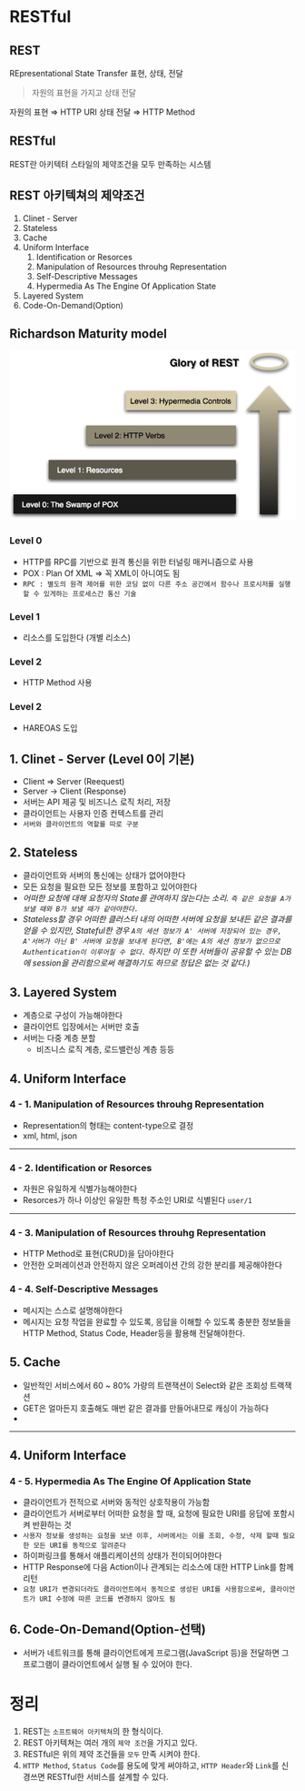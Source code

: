 # RESTful

## REST
REpresentational State Transfer
표현, 상태, 전달

> 자원의 표현을 가지고 상태 전달

자원의 표현 ⇒ HTTP URI
상태 전달 ⇒ HTTP Method

## RESTful
REST란 아키텍텨 스타일의 제약조건을 모두 만족하는 시스템

## REST 아키텍쳐의 제약조건
1. Clinet - Server
2. Stateless
3. Cache
4. Uniform Interface
    1. Identification or Resorces
    2. Manipulation of Resources throuhg Representation
    3. Self-Descriptive Messages
    4. Hypermedia As The Engine Of Application State
5. Layered System
6. Code-On-Demand(Option)

## Richardson Maturity model

![../img/img53.png](../img/img53.png)

### Level 0

- HTTP를 RPC를 기반으로 원격 통신을 위한 터널링 매커니즘으로 사용
- POX : Plan Of XML ⇒ 꼭 XML이 아니여도 됨
- `RPC : 별도의 원격 제어를 위한 코딩 없이 다른 주소 공간에서 함수나 프로시저를 실행할 수 있게하는 프로세스간 통신 기술`

### Level 1

- 리소스를 도입한다 (개별 리소스)

### Level 2

- HTTP Method 사용

### Level 2

- HAREOAS 도입

## 1. Clinet - Server (Level 0이 기본)

- Client ⇒ Server (Reequest)
- Server → Client (Response)
- 서버는 API 제공 및 비즈니스 로직 처리, 저장
- 클라이언트는 사용자 인증 컨텍스트를 관리
- `서버와 클라이언트의 역할를 따로 구분`

## 2. Stateless

- 클라이언트와 서버의 통신에는 상태가 없어야한다
- 모든 요청을 필요한 모든 정보를 포함하고 있어야한다
- *어떠한 요청에 대해 요청자의 State를 관여하지 않는다는 소리. `즉 같은 요청을 A가 보낼 때와 B가 보낼 때가 같아야한다.`*
- *Stateless할 경우 어떠한 클러스터 내의 어떠한 서버에 요청을 보내든 같은 결과를 얻을 수 있지만, Stateful한 경우 `A의 세션 정보가 A' 서버에 저장되어 있는 경우, A'서버가 아닌 B' 서버에 요청을 보내게 된다면, B'에는 A의 세션 정보가 없으므로 Authentication이 이루어질 수 없다.` 하지만 이 또한 서버들이 공유할 수 있는 DB에 session을 관리함으로써 해결하기도 하므로 정답은 없는 것 같다.)*

## 3. Layered System

- 계층으로 구성이 가능해야한다
- 클라이언트 입장에서는 서버만 호출
- 서버는 다중 계층 분할
    - 비즈니스 로직 계층, 로드밸런싱 계층 등등

## 4. Uniform Interface

### 4 - 1. Manipulation of Resources throuhg Representation

- Representation의 형태는 content-type으로 결정
- xml, html, json

---

### 4 - 2. Identification or Resorces

- 자원은 유일하게 식별가능해야한다
- Resorces가 하나 이상인 유일한 특정 주소인 URI로 식별된다  `user/1`

---

### 4 - 3. Manipulation of Resources throuhg Representation

- HTTP Method로 표현(CRUD)을 담아야한다
- 안전한 오퍼레이션과 안전하지 않은 오퍼레이션 간의 강한 분리를 제공해야한다

### 4 - 4. Self-Descriptive Messages

- 메시지는 스스로 설명해야한다
- 메시지는 요청 작업을 완료할 수 있도록, 응답을 이해할 수 있도록 충분한 정보들을 HTTP Method, Status Code, Header등을 활용해 전달해야한다.

## 5. Cache

- 일반적인 서비스에서 60 ~ 80% 가량의 트랜잭션이 Select와 같은 조회성 트랙잭션
- GET은 얼마든지 호출해도 매번 같은 결과를 만들어내므로 캐싱이 가능하다
- 
---

## 4. Uniform Interface

### 4 - 5. Hypermedia As The Engine Of Application State

- 클라이언트가 전적으로 서버와 동적인 상호작용이 가능함
- 클라이언트가 서버로부터 어떠한 요청을 할 때, 요청에 필요한 URI를 응답에 포함시켜 반환하는 것
- `사용자 정보를 생성하는 요청을 보낸 이후, 서버에서는 이를 조회, 수정, 삭제 할때 필요한 모든 URI를 동적으로 알려준다`
- 하이퍼링크를 통해서 애플리케이션의 상태가 전이되어야한다
- HTTP Response에 다음 Action이나 관계되는 리소스에 대한 HTTP Link를 함께 리턴
- `요청 URI가 변경되더라도 클라이언트에서 동적으로 생성된 URI를 사용함으로써, 클라이언트가 URI 수정에 따른 코드를 변경하지 않아도 됨`

## 6. Code-On-Demand(Option-선택)

- 서버가 네트워크를 통해 클라이언트에게 프로그램(JavaScript 등)을 전달하면 그 프로그램이 클라이언트에서 실행 될 수 있어야 한다.

# 정리
1. REST는 `소프트웨어 아키텍쳐`의 한 형식이다.
2. REST 아키텍쳐는 여러 개의 `제약 조건`을 가지고 있다.
3. RESTful은 위의 제약 조건들을 `모두` 만족 시켜야 한다.
4. `HTTP Method`, `Status Code`를 용도에 맞게 써야하고, `HTTP Header`와 `Link`를 신경쓰면 RESTful한 서비스를 설계할 수 있다.